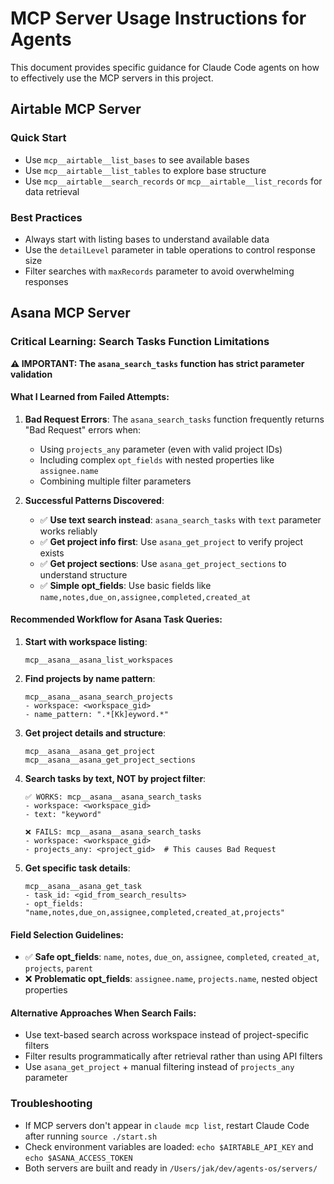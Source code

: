 # MCP Server Usage Instructions for Agents

This document provides specific guidance for Claude Code agents on how to effectively use the MCP servers in this project.

## Airtable MCP Server

### Quick Start
- Use `mcp__airtable__list_bases` to see available bases
- Use `mcp__airtable__list_tables` to explore base structure
- Use `mcp__airtable__search_records` or `mcp__airtable__list_records` for data retrieval

### Best Practices
- Always start with listing bases to understand available data
- Use the `detailLevel` parameter in table operations to control response size
- Filter searches with `maxRecords` parameter to avoid overwhelming responses

## Asana MCP Server

### Critical Learning: Search Tasks Function Limitations

**⚠️ IMPORTANT: The `asana_search_tasks` function has strict parameter validation**

#### What I Learned from Failed Attempts:
1. **Bad Request Errors**: The `asana_search_tasks` function frequently returns "Bad Request" errors when:
   - Using `projects_any` parameter (even with valid project IDs)
   - Including complex `opt_fields` with nested properties like `assignee.name`
   - Combining multiple filter parameters

2. **Successful Patterns Discovered**:
   - ✅ **Use text search instead**: `asana_search_tasks` with `text` parameter works reliably
   - ✅ **Get project info first**: Use `asana_get_project` to verify project exists
   - ✅ **Get project sections**: Use `asana_get_project_sections` to understand structure
   - ✅ **Simple opt_fields**: Use basic fields like `name,notes,due_on,assignee,completed,created_at`

#### Recommended Workflow for Asana Task Queries:

1. **Start with workspace listing**:
   ```
   mcp__asana__asana_list_workspaces
   ```

2. **Find projects by name pattern**:
   ```
   mcp__asana__asana_search_projects
   - workspace: <workspace_gid>
   - name_pattern: ".*[Kk]eyword.*"
   ```

3. **Get project details and structure**:
   ```
   mcp__asana__asana_get_project
   mcp__asana__asana_get_project_sections
   ```

4. **Search tasks by text, NOT by project filter**:
   ```
   ✅ WORKS: mcp__asana__asana_search_tasks
   - workspace: <workspace_gid>
   - text: "keyword"
   
   ❌ FAILS: mcp__asana__asana_search_tasks  
   - workspace: <workspace_gid>
   - projects_any: <project_gid>  # This causes Bad Request
   ```

5. **Get specific task details**:
   ```
   mcp__asana__asana_get_task
   - task_id: <gid_from_search_results>
   - opt_fields: "name,notes,due_on,assignee,completed,created_at,projects"
   ```

#### Field Selection Guidelines:
- ✅ **Safe opt_fields**: `name`, `notes`, `due_on`, `assignee`, `completed`, `created_at`, `projects`, `parent`
- ❌ **Problematic opt_fields**: `assignee.name`, `projects.name`, nested object properties

#### Alternative Approaches When Search Fails:
- Use text-based search across workspace instead of project-specific filters
- Filter results programmatically after retrieval rather than using API filters
- Use `asana_get_project` + manual filtering instead of `projects_any` parameter

### Troubleshooting
- If MCP servers don't appear in `claude mcp list`, restart Claude Code after running `source ./start.sh`
- Check environment variables are loaded: `echo $AIRTABLE_API_KEY` and `echo $ASANA_ACCESS_TOKEN`
- Both servers are built and ready in `/Users/jak/dev/agents-os/servers/`